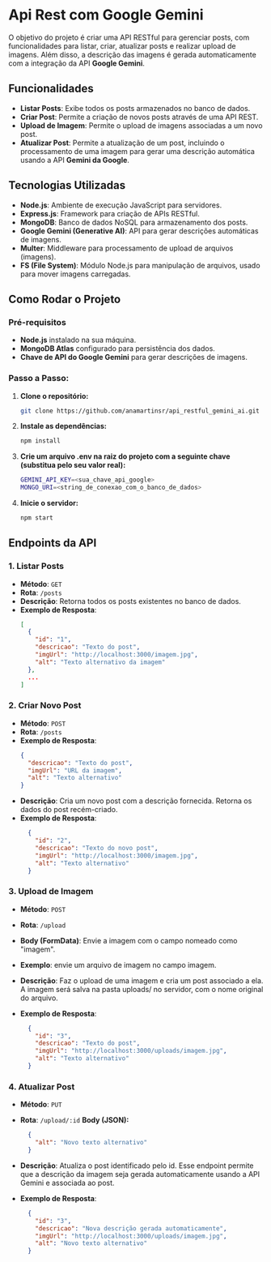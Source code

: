 # Api Rest com Google Gemini 

O objetivo do projeto é criar uma API RESTful para gerenciar posts, com funcionalidades para listar, criar, atualizar posts e realizar upload de imagens. Além disso, a descrição das imagens é gerada automaticamente com a integração da API **Google Gemini**.

## Funcionalidades

- **Listar Posts**: Exibe todos os posts armazenados no banco de dados.
- **Criar Post**: Permite a criação de novos posts através de uma API REST.
- **Upload de Imagem**: Permite o upload de imagens associadas a um novo post.
- **Atualizar Post**: Permite a atualização de um post, incluindo o processamento de uma imagem para gerar uma descrição automática usando a API **Gemini da Google**.

## Tecnologias Utilizadas

- **Node.js**: Ambiente de execução JavaScript para servidores.
- **Express.js**: Framework para criação de APIs RESTful.
- **MongoDB**: Banco de dados NoSQL para armazenamento dos posts.
- **Google Gemini (Generative AI)**: API para gerar descrições automáticas de imagens.
- **Multer**: Middleware para processamento de upload de arquivos (imagens).
- **FS (File System)**: Módulo Node.js para manipulação de arquivos, usado para mover imagens carregadas.

## Como Rodar o Projeto

### Pré-requisitos

- **Node.js** instalado na sua máquina.
- **MongoDB Atlas** configurado para persistência dos dados.
- **Chave de API do Google Gemini** para gerar descrições de imagens.

### Passo a Passo:

1. **Clone o repositório:**

   ```bash
   git clone https://github.com/anamartinsr/api_restful_gemini_ai.git
   ```
2. **Instale as dependências:**
   ```bash
   npm install
   ```
3. **Crie um arquivo .env na raiz do projeto com a seguinte chave (substitua pelo seu valor real):**
   ```bash
   GEMINI_API_KEY=<sua_chave_api_google>
   MONGO_URI=<string_de_conexao_com_o_banco_de_dados>
   ```
4. **Inicie o servidor:**
   ```bash
   npm start
   ```

## Endpoints da API
### 1. **Listar Posts**
- **Método**: `GET`
- **Rota**: `/posts`
- **Descrição**: Retorna todos os posts existentes no banco de dados.
- **Exemplo de Resposta**:
  ```json
  [
    {
      "id": "1",
      "descricao": "Texto do post",
      "imgUrl": "http://localhost:3000/imagem.jpg",
      "alt": "Texto alternativo da imagem"
    },
    ...
  ]
### 2. **Criar Novo Post**
- **Método**: `POST`
- **Rota**: `/posts`
- **Exemplo de Resposta**:
  ```json
  {
    "descricao": "Texto do post",
    "imgUrl": "URL da imagem",
    "alt": "Texto alternativo"
  }

- **Descrição**: Cria um novo post com a descrição fornecida. Retorna os dados do post recém-criado.
- **Exemplo de Resposta**:
  ```json
    {
      "id": "2",
      "descricao": "Texto do novo post",
      "imgUrl": "http://localhost:3000/imagem.jpg",
      "alt": "Texto alternativo"
    }
  ```
### 3. **Upload de Imagem**
- **Método**: `POST`
- **Rota**: `/upload`
- **Body (FormData)**: Envie a imagem com o campo nomeado como "imagem".
- **Exemplo**: envie um arquivo de imagem no campo imagem.

- **Descrição**: Faz o upload de uma imagem e cria um post associado a ela. A imagem será salva na pasta uploads/ no servidor, com o nome original do arquivo.

- **Exemplo de Resposta**:
  ```json
    {
      "id": "3",
      "descricao": "Texto do post",
      "imgUrl": "http://localhost:3000/uploads/imagem.jpg",
      "alt": "Texto alternativo"
    }
  ```
### 4. **Atualizar Post**
- **Método**: `PUT`
- **Rota**: `/upload/:id`
**Body (JSON):**
  ```json
    {
      "alt": "Novo texto alternativo"
    }
  ```

- **Descrição**: Atualiza o post identificado pelo id. Esse endpoint permite que a descrição da imagem seja gerada automaticamente usando a API Gemini e associada ao post.
- **Exemplo de Resposta**:
  ```json
    {
      "id": "3",
      "descricao": "Nova descrição gerada automaticamente",
      "imgUrl": "http://localhost:3000/uploads/imagem.jpg",
      "alt": "Novo texto alternativo"
    }
  ```
